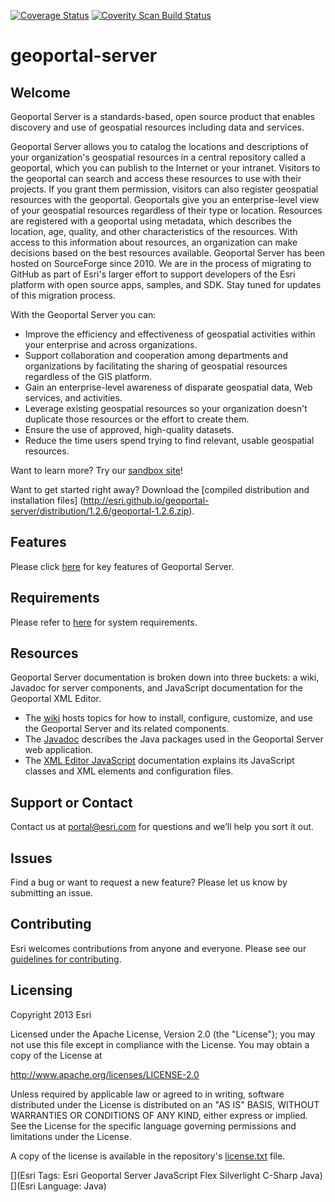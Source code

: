 [![Coverage Status](https://img.shields.io/coveralls/Esri/geoportal-server.svg)](https://coveralls.io/r/Esri/geoportal-server) <a href="https://scan.coverity.com/projects/3614">
  <img alt="Coverity Scan Build Status"
       src="https://scan.coverity.com/projects/3614/badge.svg"/>
</a>

# geoportal-server

## Welcome 

Geoportal Server is a standards-based, open source product that enables discovery and use of geospatial resources including data and services.

Geoportal Server allows you to catalog the locations and descriptions of your organization's geospatial resources in a central repository called a geoportal, which you can publish to the Internet or your intranet. Visitors to the geoportal can search and access these resources to use with their projects. If you grant them permission, visitors can also register geospatial resources with the geoportal. Geoportals give you an enterprise-level view of your geospatial resources regardless of their type or location. Resources are registered with a geoportal using metadata, which describes the location, age, quality, and other characteristics of the resources. With access to this information about resources, an organization can make decisions based on the best resources available.
Geoportal Server has been hosted on SourceForge since 2010. We are in the process of migrating to GitHub as part of Esri's larger effort to support developers of the Esri platform with open source apps, samples, and SDK. Stay tuned for updates of this migration process.

With the Geoportal Server you can:
* Improve the efficiency and effectiveness of geospatial activities within your enterprise and across organizations.
* Support collaboration and cooperation among departments and organizations by facilitating the sharing of geospatial resources regardless of the GIS platform.
* Gain an enterprise-level awareness of disparate geospatial data, Web services, and activities.
* Leverage existing geospatial resources so your organization doesn't duplicate those resources or the effort to create them.
* Ensure the use of approved, high-quality datasets.
* Reduce the time users spend trying to find relevant, usable geospatial resources.

Want to learn more? Try our [sandbox site](http://gptogc.esri.com)!

Want to get started right away? Download the [compiled distribution and installation files] (http://esri.github.io/geoportal-server/distribution/1.2.6/geoportal-1.2.6.zip).

## Features

Please click [here](http://www.esri.com/software/arcgis/geoportal/key-features) for key features of Geoportal Server.

## Requirements

Please refer to [here](https://github.com/Esri/geoportal-server/wiki/Preinstallation) for system requirements.

## Resources

Geoportal Server documentation is broken down into three buckets: a wiki, Javadoc for server components, and JavaScript documentation for the Geoportal XML Editor.

* The [wiki](https://github.com/Esri/geoportal-server/wiki) hosts topics for how to install, configure, customize, and use the Geoportal Server and its related components.</li>
* The [Javadoc](http://esri.github.com/geoportal-server/javadoc/current) describes the Java packages used in the Geoportal Server web application.</li>
* The [XML Editor JavaScript](http://esri.github.com/geoportal-server/gxe/xmldoc) documentation</a> explains its JavaScript classes and XML elements and configuration files.</li>


## Support or Contact

Contact us at [portal@esri.com](mailto:portal@esri.com) for questions and we’ll help you sort it out.


## Issues

Find a bug or want to request a new feature?  Please let us know by submitting an issue.

## Contributing

Esri welcomes contributions from anyone and everyone. Please see our [guidelines for contributing](https://github.com/esri/contributing).

## Licensing

Copyright 2013 Esri

Licensed under the Apache License, Version 2.0 (the "License");
you may not use this file except in compliance with the License.
You may obtain a copy of the License at

   http://www.apache.org/licenses/LICENSE-2.0

Unless required by applicable law or agreed to in writing, software
distributed under the License is distributed on an "AS IS" BASIS,
WITHOUT WARRANTIES OR CONDITIONS OF ANY KIND, either express or implied.
See the License for the specific language governing permissions and
limitations under the License.

A copy of the license is available in the repository's [license.txt]( https://raw.github.com/Esri/geoportal-server/master/LICENSE.txt) file.

[](Esri Tags: Esri Geoportal Server JavaScript Flex Silverlight C-Sharp Java)
[](Esri Language: Java)
